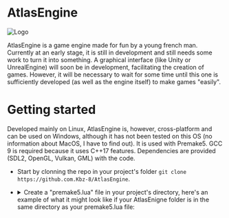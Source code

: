 # AtlasEngine

![Logo](https://github.com/Kbz-8/AtlasEngine/blob/30a865d55a1d5b173c88ff1e9d123dffbe5313b8/src/assets/logo.png)

AtlasEngine is a game engine made for fun by a young french man.
Currently at an early stage, it is still in development and still needs some work to turn it into something.
A graphical interface (like Unity or UnrealEngine) will soon be in development, facilitating the creation of games. However, it will be necessary to wait for some time until this one is sufficiently developed (as well as the engine itself) to make games "easily".

# Getting started
Developed mainly on Linux, AtlasEngine is, however, cross-platform and can be used on Windows, although it has not been tested on this OS (no information about MacOS, I have to find out). It is used with Premake5. GCC 9 is required because it uses C++17 features. Dependencies are provided (SDL2, OpenGL, Vulkan, GML) with the code.

* Start by clonning the repo in your project's folder `git clone https://github.com.Kbz-8/AtlasEngine`.
* <details> <summary>Create a "premake5.lua" file in your project's directory, here's an example of what it might look like if your AtlasEnigne folder is in the same directory as your premake5.lua file: </summary>
    ```lua
    include "./AtlasEngine/vendor/premake/premake_customization/solution_items.lua"

    workspace "test"
      startproject "AtlasEngine"
      startproject "engineTester"

      configurations
      {
        "Debug",
        "Release"
      }

      solution_items ".editorconfig"

      flags "MultiProcessorCompile"
      outputdir = "%{cfg.buildcfg}-%{cfg.system}-%{cfg.architecture}"

    include "AtlasEngine"

    project "engineTester"
      kind "WindowedApp"
      language "C++"
      cppdialect "C++17"
      staticruntime "on"
      icon "%{prj.location}/AtlasEngine/src/assets/logo.png"

      targetdir ("%{prj.location}")
      objdir ("%{prj.location}/bin-int/" .. outputdir)

      files "test.cpp"

      libdirs "./AtlasEngine/build/Debug-linux-"
      links "AtlasEngine"

      includedirs 
      {
        "%{prj.location}/AtlasEngine/src",
        "%{prj.location}/AtlasEngine/libs/include"
      }
      ```
   </details>
